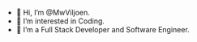 - 👋 Hi, I’m @MwViljoen.
- 👀 I’m interested in Coding.
- 🌱 I’m a Full Stack Developer and Software Engineer.
<!---

- 💞️ I’m looking to collaborate on ...
- 📫 How to reach me ...

--->

<!---
MwViljoen/MwViljoen is a ✨ special ✨ repository because its `README.md` (this file) appears on your GitHub profile.
You can click the Preview link to take a look at your changes.
--->
